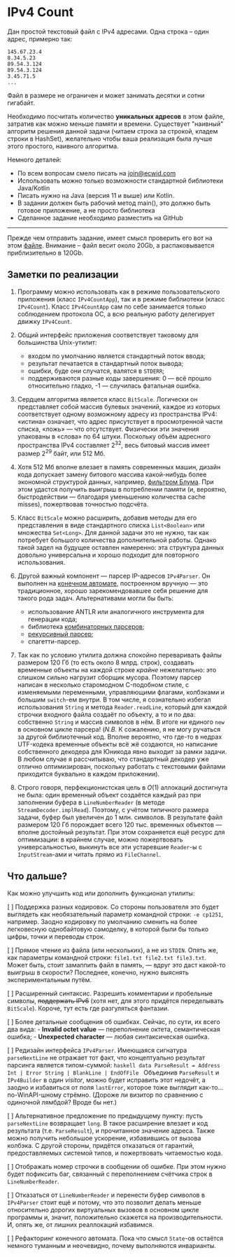 IPv4 Count
==========

Дан простой текстовый файл с IPv4 адресами. Одна строка – один адрес, примерно так:

```
145.67.23.4
8.34.5.23
89.54.3.124
89.54.3.124
3.45.71.5
...
```

Файл в размере не ограничен и может занимать десятки и сотни гигабайт.

Необходимо посчитать количество __уникальных адресов__ в этом файле, затратив как можно меньше памяти и времени.
Существует "наивный" алгоритм решения данной задачи (читаем строка за строкой, кладем строки в HashSet), желательно
чтобы ваша реализация была лучше этого простого, наивного алгоритма.

Немного деталей:
- По всем вопросам смело писать на join@ecwid.com
- Использовать можно только возможности стандартной библиотеки Java/Kotlin
- Писать нужно на Java (версия 11 и выше) или Kotlin.
- В задании должен быть рабочий метод main(), это должно быть готовое приложение, а не просто библиотека
- Сделанное задание необходимо разместить на GitHub

---
Прежде чем отправить задание, имеет смысл проверить его вот на этом [файле](https://ecwid-vgv-storage.s3.eu-central-1.amazonaws.com/ip_addresses.zip).
Внимание – файл весит около 20Gb, а распаковывается приблизительно в 120Gb.


Заметки по реализации
---------------------

1. Программу можно использовать как в режиме пользовательского приложения (класс `IPv4CountApp`), так и в режиме
   библиотеки (класс `IPv4Count`). Класс `IPv4CountApp` сам по себе занимается только соблюдением протокола ОС,
   а всю реальную работу делегирует движку `IPv4Count`.
   
2. Общий интерфейс приложения соответствует таковому для большинства Unix-утилит:
     - входом по умолчанию является стандартный поток ввода;
     - результат печатается в стандартный поток вывода;
     - ошибки, буде они случатся, валятся в `STDERR`;
     - поддерживаются разные коды завершения: 0 — всё прошло относительно гладко, -1 — случилась фатальная ошибка.

3. Сердцем алгоритма является класс `BitScale`. Логически он представляет собой массив булевых значений, каждое из
   которых соответствует одному возможному адресу из пространства IPv4: «истина» означает, что адрес присутствует
   в просмотренной части списка, «ложь» — что отсутствует. Физически эти значения упакованы в «слова» по 64 штуки.
   Поскольку объём адресного пространства IPv4 составляет 2<sup>32</sup>, весь битовый массив имеет размер
   2<sup>29</sup> байт, или 512 Мб.
   
4. Хотя 512 Мб вполне влезает в память современных машин, дизайн кода допускает замену битового массива какой-нибудь
   более экономной структурой данных, например, [фильтром Блума][Bloom_filter]. При этом удастся получить выигрыш
   в потреблении памяти (и, вероятно, быстродействии — благодаря уменьшению количества cache misses), пожертвовав
   точностью подсчёта.

5. Класс `BitScale` можно расширить, добавив методы для его представления в виде стандартного списка `List<Boolean>`
   или множества `Set<Long>`. Для данной задачи это не нужно, так как потребует большого количества дополнительной
   работы. Однако такой задел на будущее оставлен намеренно: эта структура данных довольно универсальна и хорошо
   подходит для повторного использования.

6. Другой важный компонент — парсер IP-адресов `IPv4Parser`. Он выполнен на [конечном автомате][Finite_state_machine],
   построенном вручную — это традиционное, хорошо зарекомендовавшее себя решение для такого рода задач. Альтернативами
   могли бы быть:
     - использование ANTLR или аналогичного инструмента для генерации кода;
     - библиотека [комбинаторных парсеров][Parser_combinator];
     - [рекурсивный парсер][Recursive_descent_parser];
     - спагетти-парсер.
     
7. Так как по условию утилита должна спокойно переваривать файлы размером 120 Гб (то есть около 8 млрд. строк),
   создавать временные объекты на каждой строке *крайне* нежелательно: это слишком сильно нагрузит сборщик мусора.
   Поэтому парсер написан в несколько старомодном C-подобном стиле, с изменяемыми переменными, управляющими флагами,
   колбэками и большим `switch`-ем внутри. В том числе, я сознательно избегал использования `String` и метода
   `Reader.readLine`, который для каждой строчки входного файла создаёт по объекту, а то и по два: собственно `String`
   и массив символов в нём. В итоге ни единого `new` в основном цикле парсера! (*N.B.* К сожалению, я не могу ручаться
   за другой библиотечный код. Вполне вероятно, что где-то в недрах UTF-кодека временные объекты всё жё создаются, но
   написание собственного декодера для Юникода явно выходит за рамки задачи. В любом случае я рассчитываю, что
   стандартный декодер уже отлично оптимизирован, поскольку работать с текстовыми файлами приходится буквально
   в каждом приложении).
   
8. Строго говоря, перфекционистская цель в $O(1)$ аллокаций достигнута не была: один временный объект создаётся каждый
   раз при заполнении буфера в `LineNumberReader` (в методе `StreamDecoder.implRead`). Поэтому, с учётом типичного
   размера задачи, буфер был увеличен до 1 млн. символов. В результате файл размером 120 Гб порождает всего 120 тыс.
   временных объектов — вполне достойный результат. При этом сохраняется ещё ресурс для оптимизации: в крайнем случае,
   можно пожертвовать универсальностью, выкинуть все эти устаревшие `Reader`-ы с `InputStream`-ами и читать прямо из
   `FileChannel`.
   

Что дальше?
-----------

Как можно улучшить код или дополнить функционал утилиты:

[ ] Поддержка разных кодировок. Со стороны пользователя это будет выглядеть как необязательный параметр командной
    строки: `-e cp1251`, например. Заодно кодировку по умолчанию сменить на более легковесную однобайтовую самоделку,
    в которой были бы только цифры, точки и переводы строк.
   
[ ] Прямое чтение из файла (или нескольких), а не из `STDIN`. Опять же, как параметры командной строки: `file1.txt
    file2.txt file3.txt`. Может быть, стоит замаппить файл в память, — вдруг это даст какой-то выигрыш в скорости?
    Последнее, конечно, нужно выяснять экспериментальным путём.

[ ] Расширенный синтаксис. Разрешить комментарии и пробельные символы, ~~поддержать IPv6~~ (хотя нет, для этого
    придётся переделывать `BitScale`). Короче, тут есть где разгуляться фантазии.

[ ] Более детальные сообщения об ошибках. Сейчас, по сути, их всего два вида:
      - **Invalid octet value** — переполнение октета, семантическая ошибка;
      - **Unexpected character** — любая синтаксическая ошибка. 

[ ] Редизайн интерфейса `IPv4Parser`. Имеющаяся сигнатура `parseNextLine` не отражает тот факт, что концептуально
    результат парсинга является типом-суммой:
    ```haskell
    data ParseResult = Address Int | Error String | BlankLine | EndOfFile
    ```
    Объединив `ParseResult` и `IPv4Builder` в один *visitor*, можно будет исправить этот недочёт, а заодно и избавиться
    от поля `lastError`, которое тоже выглядит как-то... по-WinAPI-шному стрёмно. (Дороже ли визитор по сравнению
    с одиночной лямбдой? Вроде бы нет.)

[ ] Альтернативное предложение по предыдущему пункту: пусть `parseNextLine` возвращает `long`. В такое расширение
    влезает и код результата (т.е. `ParseResult`), и прочитанное значение адреса. Также можно получить небольшое
    ускорение, избавившись от вызова колбэка. С другой стороны, придётся отказаться от гарантий, предоставляемых
    системой типов, и пожертвовать читаемостью кода.

[ ] Отображать номер строчки в сообщении об ошибке. При этом нужно будет пофиксить баг, связанный с переполнением
    счётчика строк в `LineNumberReader`.

[ ] Отказаться от `LineNumberReader` и перенести буфер символов в `IPv4Parser` стоит ещё и потому, что это позволит
    делать меньше относительно дорогих виртуальных вызовов в основном цикле программы и, значит, положительно скажется
    на производительности. И, опять же, от лишних реаллокаций избавимся.

[ ] Рефакторинг конечного автомата. Пока что смысл `State`-ов остаётся немного туманным и неочевидно, почему
    выполняются инварианты.


[Bloom_filter]: https://en.wikipedia.org/wiki/Bloom_filter
[Finite_state_machine]: https://en.wikipedia.org/wiki/Finite-state_machine
[Parser_combinator]: https://en.wikipedia.org/wiki/Parser_combinator
[Recursive_descent_parser]: https://en.wikipedia.org/wiki/Recursive_descent_parser